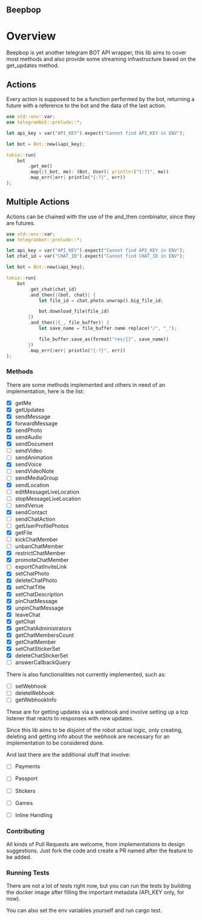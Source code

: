 ## Beepbop

# Overview

Beepbop is yet another telegram BOT API wrapper, this lib
aims to cover most methods and also provide some streaming
infrastructure based on the get_updates method.

## Actions

Every action is supposed to be a function performed by the bot,
returning a future with a reference to the bot and the data
of the last action.

```rust
use std::env::var;
use telegrambot::prelude::*;

let api_key = var("API_KEY").expect("Cannot find API_KEY in ENV");

let bot = Bot::new(&api_key);

tokio::run(
    bot
        .get_me()
        .map(|(_bot, me): (Bot, User)| println!("{:?}", me))
        .map_err(|err| println("{:?}", err))
);
```

## Multiple Actions

Actions can be chained with the use of the and_then combinator, since they are futures.


```rust
use std::env::var;
use telegrambot::prelude::*;

let api_key = var("API_KEY").expect("Cannot find API_KEY in ENV");
let chat_id = var("CHAT_ID").expect("Cannot find CHAT_ID in ENV");

let bot = Bot::new(&api_key);

tokio::run(
    bot
        .get_chat(chat_id)
        .and_then(|(bot, chat)| {
            let file_id = chat.photo.unwrap().big_file_id;

            bot.download_file(file_id)
        })
        .and_then(|(_, file_buffer)| {
            let save_name = file_buffer.name.replace("/", "_");

            file_buffer.save_as(format("res/{}", save_name))
        })
        .map_err(|err| println("{:?}", err))
);

```

### Methods

There are some methods implemented and others in need of an implementation, here is the list:

- [x] getMe
- [x] getUpdates
- [x] sendMessage
- [x] forwardMessage
- [x] sendPhoto
- [x] sendAudio
- [x] sendDocument
- [ ] sendVideo
- [ ] sendAnimation
- [x] sendVoice
- [ ] sendVideoNote
- [ ] sendMediaGroup
- [x] sendLocation
- [ ] editMessageLiveLocation
- [ ] stopMessageLiveLocation
- [ ] sendVenue
- [x] sendContact
- [ ] sendChatAction
- [ ] getUserProfilePhotos
- [x] getFile
- [ ] kickChatMember
- [ ] unbanChatMember
- [x] restrictChatMember
- [x] promoteChatMember
- [ ] exportChatInviteLink
- [x] setChatPhoto
- [x] deleteChatPhoto
- [x] setChatTitle
- [x] setChatDescription
- [x] pinChatMessage
- [x] unpinChatMessage
- [x] leaveChat
- [x] getChat
- [x] getChatAdministrators
- [x] getChatMembersCount
- [x] getChatMember
- [x] setChatStickerSet
- [x] deleteChatStickerSet
- [ ] answerCallbackQuery

There is also functionalities not currently implemented, such as:

- [ ] setWebhook
- [ ] deleteWebhook
- [ ] getWebhookInfo

These are for getting updates via a webhook and involve setting up a tcp listener that reacts to responses with new updates. 

Since this lib aims to be disjoint of the robot actual logic, only creating, deleting and getting info about the webhook are necessary for an implementation to be considered done.



And last there are the additional stuff that involve:



- [ ] Payments
- [ ] Passport
- [ ] Stickers
- [ ] Games
- [ ] Inline Handling



### Contributing

All kinds of Pull Requests are welcome, from implementations to design suggestions. Just fork the code and create a PR named after the feature to be added.


### Running Tests

There are not a lot of tests right now, but you can run the tests by building the docker image after filling the important metadata (API_KEY only, for now).

You can also set the env variables yourself and run cargo test.